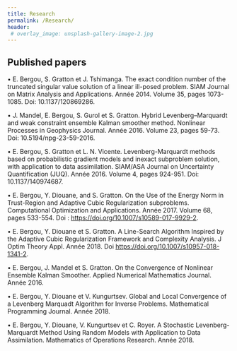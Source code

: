 ```yaml
---
title: Research
permalink: /Research/
header:
 # overlay_image: unsplash-gallery-image-2.jpg
---
```


##  Published papers

•	E. Bergou, S. Gratton et J. Tshimanga. The exact condition number of the truncated singular value solution of a linear ill-posed problem. SIAM Journal on Matrix Analysis and Applications. Année 2014. Volume 35, pages 1073-1085. Doi: 10.1137/120869286.

•	J. Mandel, E. Bergou, S. Gurol et S. Gratton. Hybrid Levenberg–Marquardt and weak constraint ensemble Kalman smoother method. Nonlinear Processes in Geophysics Journal. Année 2016. Volume 23, pages 59-73. Doi: 10.5194/npg-23-59-2016.

•	E. Bergou, S. Gratton et L. N. Vicente.  Levenberg-Marquardt methods based on probabilistic gradient models and inexact subproblem solution, with application to data assimilation. SIAM/ASA Journal on Uncertainty Quantification (JUQ). Année 2016.  Volume 4, pages 924-951. Doi: 10.1137/140974687.

•	E. Bergou, Y. Diouane, and S. Gratton. On the Use of the Energy Norm in Trust-Region and Adaptive Cubic Regularization subproblems. Computational Optimization and Applications. Année 2017. Volume 68, pages 533-554. Doi : https://doi.org/10.1007/s10589-017-9929-2.

•	E. Bergou, Y. Diouane et S. Gratton. A Line-Search Algorithm Inspired by the Adaptive Cubic Regularization Framework and Complexity Analysis. J Optim Theory Appl. Année 2018. Doi https://doi.org/10.1007/s10957-018-1341-2.

•	E. Bergou, J. Mandel et S. Gratton. On the Convergence of Nonlinear Ensemble Kalman Smoother. Applied Numerical Mathematics Journal. Année 2016.

•	E. Bergou, Y. Diouane et V. Kungurtsev. Global and Local Convergence of a Levenberg Marquadt Algorithm for Inverse Problems. Mathematical Programming Journal. Année 2018.

•	E. Bergou, Y. Diouane, V. Kungurtsev et C. Royer. A Stochastic Levenberg-Marquardt Method Using Random Models with Application to Data Assimilation. Mathematics of Operations Research. Année 2018.





